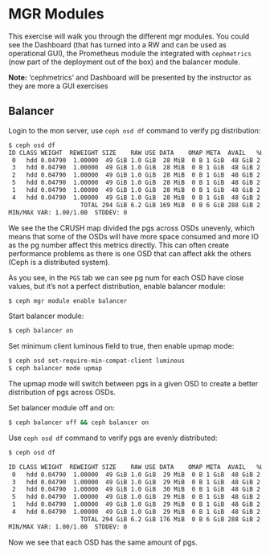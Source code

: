 # MGR Modules 

This exercise will walk you through the different mgr modules. You could see the Dashboard (that has turned into a RW and can be used as operational GUI), the Prometheus module the integrated with `cephmetrics` (now part of the deployment out of the box) and the balancer module. 

**Note:** ‘cephmetrics’ and Dashboard will be presented  by the instructor as they are more a GUI exercises 

## Balancer 

Login to the mon server, use `ceph osd df` command to verify pg distribution: 

```bash
$ ceph osd df 
ID CLASS WEIGHT  REWEIGHT SIZE    RAW USE DATA    OMAP META  AVAIL   %USE VAR  PGS STATUS 
 0   hdd 0.04790  1.00000  49 GiB 1.0 GiB  28 MiB  0 B 1 GiB  48 GiB 2.10 1.00  36     up 
 3   hdd 0.04790  1.00000  49 GiB 1.0 GiB  28 MiB  0 B 1 GiB  48 GiB 2.10 1.00  44     up 
 2   hdd 0.04790  1.00000  49 GiB 1.0 GiB  28 MiB  0 B 1 GiB  48 GiB 2.10 1.00  39     up 
 5   hdd 0.04790  1.00000  49 GiB 1.0 GiB  28 MiB  0 B 1 GiB  48 GiB 2.10 1.00  41     up 
 1   hdd 0.04790  1.00000  49 GiB 1.0 GiB  28 MiB  0 B 1 GiB  48 GiB 2.10 1.00  43     up 
 4   hdd 0.04790  1.00000  49 GiB 1.0 GiB  28 MiB  0 B 1 GiB  48 GiB 2.10 1.00  37     up 
                    TOTAL 294 GiB 6.2 GiB 169 MiB  0 B 6 GiB 288 GiB 2.10                 
MIN/MAX VAR: 1.00/1.00  STDDEV: 0
```

We see the the CRUSH map divided the pgs across OSDs unevenly, which means that some of the OSDs will have more space consumed and more IO as the pg number affect this metrics directly. This can often create performance problems as there is one OSD that can affect akk the others (Ceph is a distributed system). 

As you see, in the `PGS` tab we can see pg num for each OSD have close values, but it’s not a perfect distribution, enable balancer module: 

```bash
$ ceph mgr module enable balancer 
```

Start balancer module: 

```bash
$ ceph balancer on 
```

Set minimum client luminous field to true, then enable upmap mode: 

```bash
$ ceph osd set-require-min-compat-client luminous
$ ceph balancer mode upmap
```

The upmap mode will switch between pgs in a given OSD to create a better distribution of pgs across OSDs. 

Set balancer module off and on:

```bash
$ ceph balancer off && ceph balancer on 
```

Use `ceph osd df` command to verify pgs are evenly distributed: 

```bash
$ ceph osd df 

ID CLASS WEIGHT  REWEIGHT SIZE    RAW USE DATA    OMAP META  AVAIL   %USE VAR  PGS STATUS 
 0   hdd 0.04790  1.00000  49 GiB 1.0 GiB  29 MiB  0 B 1 GiB  48 GiB 2.10 1.00  40     up 
 3   hdd 0.04790  1.00000  49 GiB 1.0 GiB  29 MiB  0 B 1 GiB  48 GiB 2.10 1.00  41     up 
 2   hdd 0.04790  1.00000  49 GiB 1.0 GiB  30 MiB  0 B 1 GiB  48 GiB 2.10 1.00  39     up 
 5   hdd 0.04790  1.00000  49 GiB 1.0 GiB  29 MiB  0 B 1 GiB  48 GiB 2.10 1.00  41     up 
 1   hdd 0.04790  1.00000  49 GiB 1.0 GiB  29 MiB  0 B 1 GiB  48 GiB 2.10 1.00  40     up 
 4   hdd 0.04790  1.00000  49 GiB 1.0 GiB  29 MiB  0 B 1 GiB  48 GiB 2.10 1.00  40     up 
                    TOTAL 294 GiB 6.2 GiB 176 MiB  0 B 6 GiB 288 GiB 2.10                 
MIN/MAX VAR: 1.00/1.00  STDDEV: 0
```

Now we see that each OSD has the same amount of pgs. 


